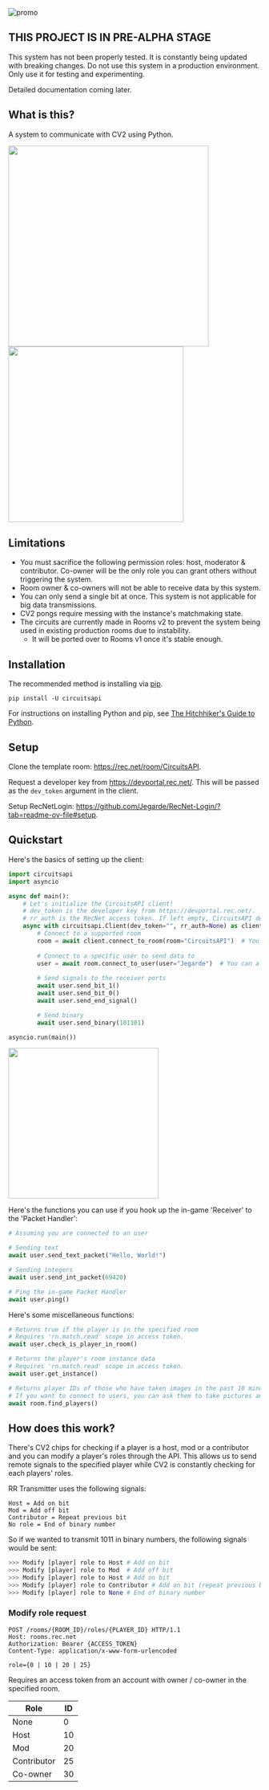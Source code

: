 ![promo](https://github.com/Jegarde/CircuitsAPI/assets/13438202/554a02af-6862-44d9-aa80-da78fccdb409)

## THIS PROJECT IS IN PRE-ALPHA STAGE
This system has not been properly tested. It is constantly being updated with breaking changes. Do not use this system in a production environment. Only use it for testing and experimenting.

Detailed documentation coming later.

## What is this?
A system to communicate with CV2 using Python.

<img src="https://github.com/Jegarde/CircuitsAPI/assets/13438202/fad38801-641f-439f-ab36-249bc22d08e9" width="400">
<img src="https://github.com/Jegarde/CircuitsAPI/assets/13438202/70d09f93-8f40-4dff-8c26-f1577d91ba6f" width="350">



## Limitations
- You must sacrifice the following permission roles: host, moderator & contributor. Co-owner will be the only role you can grant others without triggering the system. 
- Room owner & co-owners will not be able to receive data by this system.
- You can only send a single bit at once. This system is not applicable for big data transmissions.
- CV2 pongs require messing with the instance's matchmaking state.
- The circuits are currently made in Rooms v2 to prevent the system being used in existing production rooms due to instability.
  - It will be ported over to Rooms v1 once it's stable enough.

## Installation
The recommended method is installing via [pip](https://pypi.org/project/pip/).

`pip install -U circuitsapi`

For instructions on installing Python and pip, see [The Hitchhiker's Guide to Python](https://docs.python-guide.org/starting/installation/).

## Setup
Clone the template room: https://rec.net/room/CircuitsAPI.

Request a developer key from https://devportal.rec.net/. This will be passed as the `dev_token` argument in the client.

Setup RecNetLogin: https://github.com/Jegarde/RecNet-Login/?tab=readme-ov-file#setup.

## Quickstart
Here's the basics of setting up the client: 
```py
import circuitsapi
import asyncio

async def main():
    # Let's initialize the CircuitsAPI client!
    # dev_token is the developer key from https://devportal.rec.net/.
    # rr_auth is the RecNet access token. If left empty, CircuitsAPI defaults to RecNetLogin: https://github.com/Jegarde/RecNet-Login/
    async with circuitsapi.Client(dev_token="", rr_auth=None) as client:
        # Connect to a supported room
        room = await client.connect_to_room(room="CircuitsAPI")  # You can also use the room ID
    
        # Connect to a specific user to send data to
        user = await room.connect_to_user(user="Jegarde")  # You can also use the account ID
    
        # Send signals to the receiver ports
        await user.send_bit_1()
        await user.send_bit_0()
        await user.send_end_signal()

        # Send binary
        await user.send_binary(101101)

asyncio.run(main())
```

<img src="https://github.com/Jegarde/CircuitsAPI/assets/13438202/6ed9b3b4-a14f-4ef2-8a8b-79d76fa0e29f" height="300">

Here's the functions you can use if you hook up the in-game 'Receiver' to the 'Packet Handler':
```py
# Assuming you are connected to an user

# Sending text
await user.send_text_packet("Hello, World!")

# Sending integers
await user.send_int_packet(69420)

# Ping the in-game Packet Handler
await user.ping()
```

Here's some miscellaneous functions:
```py
# Returns true if the player is in the specified room
# Requires 'rn.match.read' scope in access token.
await user.check_is_player_in_room()

# Returns the player's room instance data
# Requires 'rn.match.read' scope in access token.
await user.get_instance()

# Returns player IDs of those who have taken images in the past 10 minutes
# If you want to connect to users, you can ask them to take pictures and have the server check for those pictures
await room.find_players()
```

## How does this work?
There's CV2 chips for checking if a player is a host, mod or a contributor and you can modify a player's roles through the API. This allows us to send remote signals to the specified player while CV2 is constantly checking for each players' roles.

RR Transmitter uses the following signals:
```
Host = Add on bit
Mod = Add off bit
Contributor = Repeat previous bit
No role = End of binary number
```

So if we wanted to transmit 1011 in binary numbers, the following signals would be sent:

```py
>>> Modify [player] role to Host # Add on bit
>>> Modify [player] role to Mod  # Add off bit
>>> Modify [player] role to Host # Add on bit
>>> Modify [player] role to Contributor # Add on bit (repeat previous bit)
>>> Modify [player] role to None # End of binary number
```

### Modify role request
```
POST /rooms/{ROOM_ID}/roles/{PLAYER_ID} HTTP/1.1
Host: rooms.rec.net
Authorization: Bearer {ACCESS_TOKEN}
Content-Type: application/x-www-form-urlencoded

role={0 | 10 | 20 | 25}
```

Requires an access token from an account with owner / co-owner in the specified room.

Role | ID
--- | ---
None | 0
Host | 10
Mod | 20
Contributor | 25
Co-owner | 30
